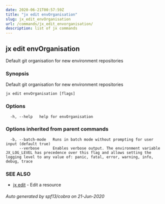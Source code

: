 ```yaml
---
date: 2020-06-21T00:57:59Z
title: "jx edit envOrganisation"
slug: jx_edit_envOrganisation
url: /commands/jx_edit_envorganisation/
description: list of jx commands
---
```

## jx edit envOrganisation

Default git organisation for new environment repositories

### Synopsis

Default git organisation for new environment repositories

```
jx edit envOrganisation [flags]
```

### Options

```
  -h, --help   help for envOrganisation
```

### Options inherited from parent commands

```
  -b, --batch-mode   Runs in batch mode without prompting for user input (default true)
      --verbose      Enables verbose output. The environment variable JX_LOG_LEVEL has precedence over this flag and allows setting the logging level to any value of: panic, fatal, error, warning, info, debug, trace
```

### SEE ALSO

* [jx edit](/commands/jx_edit/)	 - Edit a resource

###### Auto generated by spf13/cobra on 21-Jun-2020
